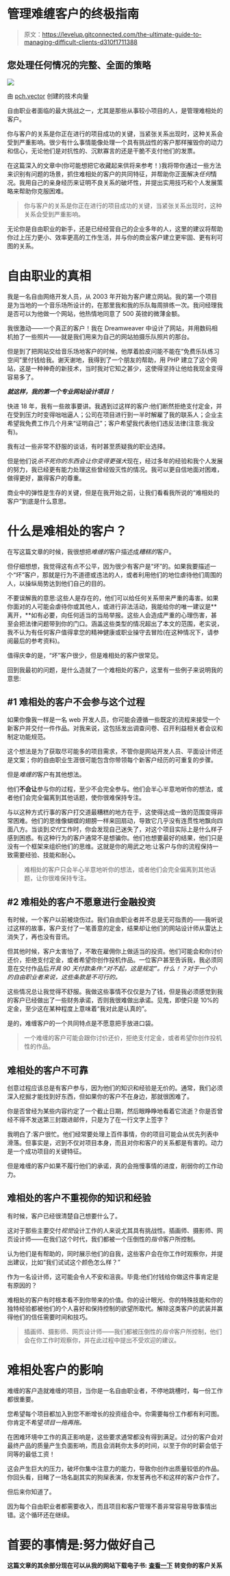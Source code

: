 # 管理难缠客户的终极指南

> 原文：<https://levelup.gitconnected.com/the-ultimate-guide-to-managing-difficult-clients-d310f1711388>

## 您处理任何情况的完整、全面的策略

![](img/8e9e242e8b50ce99cb92647605a88e62.png)

由 [pch.vector](https://www.freepik.com/vectors/technology) 创建的技术向量

自由职业者面临的最大挑战之一，尤其是那些从事较小项目的人，是管理难相处的客户。

你与客户的关系是你正在进行的项目成功的关键，当紧张关系出现时，这种关系会受到严重影响。很少有什么事情能像处理一个具有挑战性的客户那样摧毁你的动力和信心，无论他们是对抗性的、沉默寡言的还是干脆不支付他们的发票。

在这篇深入的文章中(你可能想把它收藏起来供将来参考！)我将带你通过一些方法来识别有问题的场景，抓住难相处的客户的共同特征，并帮助你正面解决*任何*情况。我用自己的亲身经历来证明不良关系的破坏性，并提出实用技巧和个人发展策略来帮助你克服困难。

> 你与客户的关系是你正在进行的项目成功的关键，当紧张关系出现时，这种关系会受到严重影响。

无论你是自由职业的新手，还是已经经营自己的企业多年的人，这里的建议将帮助你过上压力更小、效率更高的工作生活，并与你的商业客户建立更牢固、更有利可图的关系。

# 自由职业的真相

我是一名自由网络开发人员，从 2003 年开始为客户建立网站。我的第一个项目是为当地的一个音乐场所设计的，在那里我和我的乐队每周排练一次。我问经理我是否可以为他做一个网站，他热情地同意了 500 英镑的微薄金额。

我很激动——一个真正的客户！我在 Dreamweaver 中设计了网站，并用数码相机拍了一些照片——就是我们用来为自己的网站拍摄乐队照片的那台。

但是到了把网站交给音乐场地客户的时候，他厚着脸皮问能不能在“免费乐队练习空间”里付钱给我。谢天谢地，我得到了一个朋友的帮助，用 PHP 建立了这个网站，这是一种神奇的新技术，当时我对它知之甚少，这使得坚持让他给我现金变得容易多了。

***就这样，我的第一个专业网站设计项目！***

快进 18 年，我有一些故事要讲。我遇到过这样的客户:他们断然拒绝支付定金，并在受到压力时变得咄咄逼人；公司在项目进行到一半时解雇了我的联系人；企业主希望我免费工作几个月来“证明自己”；客户希望我代表他们违反法律(注意:我没有)。

我有过一些非常不舒服的谈话，有时甚至质疑我的职业选择。

但是他们说*杀不死你的东西会让你变得更强大*现在，经过多年的经验和我个人发展的努力，我已经更有能力处理这些曾经毁灭性的情况。我可以更自信地面对困难，做得更好，赢得客户的尊重。

商业中的弹性是生存的关键，但是在我开始之前，让我们看看我所说的“难相处的客户”到底是什么意思。

# 什么是难相处的客户？

在写这篇文章的时候，我很想把*难缠的*客户描述成*糟糕的*客户。

但仔细想想，我觉得这有点不公平，因为很少有客户是“坏”的。如果我要描述一个“坏”客户，那就是行为不道德或违法的人，或者利用他们的地位虐待他们周围的人，以操纵局势达到他们自己的目的。

不要误解我的意思:这些人是存在的，他们可以给任何关系带来严重的毒害。如果你面对的人可能会虐待你或其他人，或进行非法活动，我能给你的唯一建议是**离开，**如有必要，向任何适当的当局举报。这些人会造成严重的心理伤害，甚至会把法律问题带到你的门口。涵盖这些类型的情况超出了本文的范围，老实说，我不认为有任何客户值得拿您的精神健康或职业操守去冒险(在这种情况下，请参阅最后的参考资料)。

值得庆幸的是，“坏”客户很少，但是难相处的客户很常见。

回到我最初的问题，是什么造就了一个难相处的客户，这里有一些例子来说明我的意思:

## #1 难相处的客户不会参与这个过程

如果你像我一样是一名 web 开发人员，你可能会遵循一些既定的流程来接受一个新客户并交付一件作品。对我来说，这包括发出调查问卷、召开利益相关者会议和制定功能规范。

这个想法是为了获取尽可能多的项目需求，不管你是网站开发人员、平面设计师还是文案；你的自由职业生涯很可能包含你带领每个新客户经历的可重复的步骤。

但是*难缠的*客户有其他想法。

他们**不会让**参与你的过程，至少不会完全参与。他们会半心半意地听你的想法，或者他们会完全偏离到其他话题，使你很难保持专注。

与以这种方式行事的客户打交道最糟糕的地方在于，这使得达成一致的范围变得非常困难。他们的思维像蝴蝶的翅膀一样来回扇动，导致它几乎没有连贯性地飘向四面八方。当谈到*交付*工作时，你会发现自己迷失了，对这个项目实际上是什么样子感到困惑。有这种行为的客户通常不是想骗你。他们也想要最好的结果，他们只是没有一个框架来组织他们的思维。这就是你的用武之地:让客户与你的流程保持一致需要经验、技能和耐心。

> 难相处的客户只会半心半意地听你的想法，或者他们会完全偏离到其他话题，让你很难保持专注。

## #2 难相处的客户不愿意进行金融投资

有时候，一个客户以前被烧伤过。我们自由职业者并不总是无可指责的——我听说过这样的故事，客户支付了一笔善意的定金，结果却让他们的网站设计师从雷达上消失了，再也没有音讯。

但其他时候，客户太害怕了，不敢在雇佣你上做适当的投资。他们可能会和你讨价还价，拒绝支付定金，或者希望你创作投机作品。一位客户甚至告诉我，我必须同意在交付作品后*开具 90 天付款条件:“对不起，这是规定”。什么！？对于一个小的自由职业者来说，这些条款是不可行的。*

这些情况总让我觉得不舒服。我做这些事情不仅仅是为了钱，但是我必须感觉到我的客户已经做出了一些财务承诺，否则我很难做出承诺。见鬼，即使只是 10%的定金，至少这在某种程度上意味着“我对此是认真的”。

是的，难缠客户的一个共同特点是不愿意把手放进口袋。

> 一个难缠的客户可能会跟你讨价还价，拒绝支付定金，或者希望你创作投机性的作品。

## 难相处的客户不可靠

创意过程应该总是有客户参与，因为他们的知识和经验是无价的。通常，我们必须深入挖掘才能找到好东西，但如果你的客户不在身边，那就很困难了。

你是否曾经为某些内容约定了一个截止日期，然后眼睁睁地看着它流逝？你是否曾经不得不发送第三封跟进邮件，只是为了在一行文字上签字？

我明白了:客户很忙。他们经常要处理上百件事情，你的项目可能会从优先列表中滑落。但事实是，迟到不仅对项目本身，而且对你和客户的关系都是有害的。动力是一个成功项目的关键特征。

但是难缠的客户如果不履行他们的承诺，真的会拖慢事情的进度，削弱你的工作动力。

## 难相处的客户不重视你的知识和经验

有时候，客户已经很清楚自己想要什么了。

这对于那些主要交付*视觉*设计工作的人来说尤其具有挑战性。插画师、摄影师、网页设计师——在我们这个时代，我们都被一个压倒性的*指令*客户所控制。

认为他们是有帮助的，同时展示他们的自我，这些客户会在你工作时观察你，并提出建议，比如“我们试试这个颜色怎么样？”

作为一名设计师，这可能会令人不安和沮丧。毕竟:他们付钱给你做这件事肯定是有原因的？

难相处的客户有时根本看不到你带来的价值。你的设计眼光、你的特殊技能和你的独特经验都被他们的个人喜好和保持控制的欲望所取代。解除这类客户的武装并赢得他们的信任需要时间和技巧。

> 插画师、摄影师、网页设计师——我们都被压倒性的*指令*客户所控制，他们会在你工作时观察你，并在此过程中提出不受欢迎的建议。

# 难相处客户的影响

难缠的客户造就难缠的项目，当你是一名自由职业者，不停地跳槽时，每一份工作都很重要。

您希望每个项目都加入到您不断增长的投资组合中。你需要每份工作都有利可图。你肯定不希望*项目一拖再拖。*

在困难环境中工作的真正影响是，这些要求通常都没有得到满足。过分的客户会对最终产品的质量产生负面影响，而且会消耗你太多的时间，以至于你的时薪会低于同等的最低工资！

这会产生巨大的压力，破坏你集中注意力的能力，导致你创作出质量较低的作品。你回头看，目睹了一场名副其实的狗屎表演，你发誓再也不和这样的客户合作了。

但后来你知道了。

因为每个自由职业者都需要收入，而且项目和客户管理不善非常容易导致事情出错。这个循环还在继续。

# 首要的事情是:努力做好自己

**这篇文章的其余部分现在可以从我的网站下载电子书:** [**查看一下**](https://mattsaunders.uk/resources/books/thriving-in-the-face-of-danger) **转变你的客户关系**